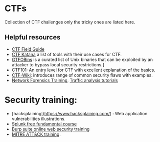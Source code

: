 # CTFs
Collection of CTF challenges only the tricky ones are listed here.

## Helpful resources
- [CTF Field Guide](https://trailofbits.github.io/ctf/)
- [CTF Katana](https://github.com/JohnHammond/ctf-katana) a list of tools with their use cases for CTF. 
- [GTFOBins](https://gtfobins.github.io/) is a curated list of Unix binaries that can be exploited by an 
attacker to bypass local security restrictions.]
- [CTF101](https://ctf101.org/): An entry level for CTF with excellent explanation of the basics.
- [CTF-Wiki](https://ctf-wiki.github.io/ctf-wiki/index-en/): introduces range of common security flaws with examples.
- [Network Forensics Training](https://www.netresec.com/?page=PcapFiles), [Traffic analysis tutorials](https://www.malware-traffic-analysis.net) 

# Security training:
- [hacksplaining[(https://www.hacksplaining.com/) : Web application vulnerabilities illustrations. 
- [Splunk free fundamental course](https://www.splunk.com/en_us/training/free-courses/splunk-fundamentals-1.html)
- [Burp suite online web security training](https://portswigger.net/web-security)
- [MITRE ATT&CK training](https://caldera.readthedocs.io/en/latest/Plugin-library.html#training).

